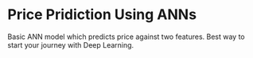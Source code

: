 # Price Pridiction Using ANNs
Basic ANN model which predicts price against two features. Best way to start your journey with Deep Learning. 
